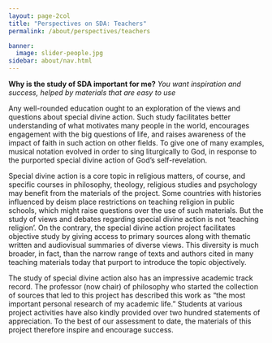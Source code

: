 ```yaml
---
layout: page-2col
title: "Perspectives on SDA: Teachers"
permalink: /about/perspectives/teachers

banner:
  image: slider-people.jpg
sidebar: about/nav.html
---
```

**Why is the study of SDA important for me?**
*You want inspiration and success, helped by materials that are easy to use*

Any well-rounded education ought to an exploration of the views and questions about special divine action. Such study facilitates better understanding of what motivates many people in the world, encourages engagement with the big questions of life, and raises awareness of the impact of faith in such action on other fields. To give one of many examples, musical notation evolved in order to sing liturgically to God, in response to the purported special divine action of God’s self-revelation.

Special divine action is a core topic in religious matters, of course, and specific courses in philosophy, theology, religious studies and psychology may benefit from the materials of the project. Some countries with histories influenced by deism place restrictions on teaching religion in public schools, which might raise questions over the use of such materials. But the study of views and debates regarding special divine action is not ‘teaching religion’. On the contrary, the special divine action project facilitates objective study by giving access to primary sources along with thematic written and audiovisual summaries of diverse views. This diversity is much broader, in fact, than the narrow range of texts and authors cited in many teaching materials today that purport to introduce the topic objectively.

The study of special divine action also has an impressive academic track record. The professor (now chair) of philosophy who started the collection of sources that led to this project has described this work as “the most important personal research of my academic life.” Students at various project activities have also kindly provided over two hundred statements of appreciation. To the best of our assessment to date, the materials of this project therefore inspire and encourage success.
